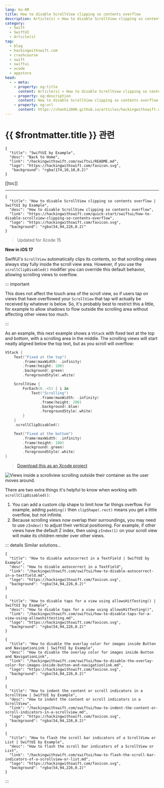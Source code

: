 ```yaml
---
lang: ko-KR
title: How to disable ScrollView clipping so contents overflow
description: Article(s) > How to disable ScrollView clipping so contents overflow
category:
  - Swift
  - SwiftUI
  - Article(s)
tag: 
  - blog
  - hackingwithswift.com
  - crashcourse
  - swift
  - swiftui
  - xcode
  - appstore
head:
  - - meta:
    - property: og:title
      content: Article(s) > How to disable ScrollView clipping so contents overflow
    - property: og:description
      content: How to disable ScrollView clipping so contents overflow
    - property: og:url
      content: https://chanhi2000.github.io/articles/hackingwithswift.com/swiftui/how-to-disable-scrollview-clipping-so-contents-overflow.html
---
```


# {{ $frontmatter.title }} 관련

```component VPCard
{
  "title": "SwiftUI by Example",
  "desc": "Back to Home",
  "link": "/hackingwithswift.com/swiftui/README.md",
  "logo": "https://hackingwithswift.com/favicon.svg",
   "background": "rgba(174,10,10,0.2)"
}
```

[[toc]]

---

```component VPCard
{
  "title": "How to disable ScrollView clipping so contents overflow | SwiftUI by Example",
  "desc": "How to disable ScrollView clipping so contents overflow",
  "link": "https://hackingwithswift.com/quick-start/swiftui/how-to-disable-scrollview-clipping-so-contents-overflow",
  "logo": "https://hackingwithswift.com/favicon.svg",
  "background": "rgba(54,94,226,0.2)"
}
```

> Updated for Xcode 15

**New in iOS 17**

SwiftUI's `ScrollView` automatically clips its contents, so that scrolling views always stay fully inside the scroll view area. However, if you use the `scrollClipDisabled()` modifier you can override this default behavior, allowing scrolling views to overflow.

::: important

This does not affect the touch area of the scroll view, so if users tap on views that have overflowed your `ScrollView` that tap will actually be received by whatever is below. So, it's probably best to restrict this a little, for example to allow shadows to flow outside the scrolling area without affecting other views too much.

:::

As an example, this next example shows a `VStack` with fixed text at the top and bottom, with a scrolling area in the middle. The scrolling views will start neatly aligned below the top text, but as you scroll will overflow:

```swift
VStack {
    Text("Fixed at the top")
        .frame(maxWidth: .infinity)
        .frame(height: 100)
        .background(.green)
        .foregroundStyle(.white)

    ScrollView {
        ForEach(0..<5) { i in
            Text("Scrolling")
                .frame(maxWidth: .infinity)
                .frame(height: 200)
                .background(.blue)
                .foregroundStyle(.white)
        }
    }
    .scrollClipDisabled()

    Text("Fixed at the bottom")
        .frame(maxWidth: .infinity)
        .frame(height: 100)
        .background(.green)
        .foregroundStyle(.white)
}
```

> [<FontIcon icon="fas fa-file-zipper"/>Download this as an Xcode project](https://hackingwithswift.com/files/projects/swiftui/how-to-disable-scrollview-clipping-so-contents-overflow-1.zip)

![Views inside a scrollview scrolling outside their container as the user moves around.](https://hackingwithswift.com/img/books/quick-start/swiftui/how-to-disable-scrollview-clipping-so-contents-overflow-1~dark.gif)

There are two extra things it's helpful to know when working with `scrollClipDisabled()`:

1. You can add a custom clip shape to limit how far things overflow. For example, adding `padding()` then `clipShape(.rect)` means you get a little overflow, but not infinite.
2. Because scrolling views now overlap their surroundings, you may need to use `zIndex()` to adjust their vertical positioning. For example, if other views have the default Z index, then using `zIndex(1)` on your scroll view will make its children render over other views.

::: details Similar solutions…

```component VPCard
{
  "title": "How to disable autocorrect in a TextField | SwiftUI by Example",
  "desc": "How to disable autocorrect in a TextField",
  "link": "/hackingwithswift.com/swiftui/how-to-disable-autocorrect-in-a-textfield.md",
  "logo": "https://hackingwithswift.com/favicon.svg",
  "background": "rgba(54,94,226,0.2)"
}
```

```component VPCard
{
  "title": "How to disable taps for a view using allowsHitTesting() | SwiftUI by Example",
  "desc": "How to disable taps for a view using allowsHitTesting()",
  "link": "/hackingwithswift.com/swiftui/how-to-disable-taps-for-a-view-using-allowshittesting.md",
  "logo": "https://hackingwithswift.com/favicon.svg",
  "background": "rgba(54,94,226,0.2)"
}
```

```component VPCard
{
  "title": "How to disable the overlay color for images inside Button and NavigationLink | SwiftUI by Example",
  "desc": "How to disable the overlay color for images inside Button and NavigationLink",
  "link": "/hackingwithswift.com/swiftui/how-to-disable-the-overlay-color-for-images-inside-button-and-navigationlink.md",
  "logo": "https://hackingwithswift.com/favicon.svg",
  "background": "rgba(54,94,226,0.2)"
}
```

```component VPCard
{
  "title": "How to indent the content or scroll indicators in a ScrollView | SwiftUI by Example",
  "desc": "How to indent the content or scroll indicators in a ScrollView",
  "link": "/hackingwithswift.com/swiftui/how-to-indent-the-content-or-scroll-indicators-in-a-scrollview.md",
  "logo": "https://hackingwithswift.com/favicon.svg",
  "background": "rgba(54,94,226,0.2)"
}
```

```component VPCard
{
  "title": "How to flash the scroll bar indicators of a ScrollView or List | SwiftUI by Example",
  "desc": "How to flash the scroll bar indicators of a ScrollView or List",
  "link": "/hackingwithswift.com/swiftui/how-to-flash-the-scroll-bar-indicators-of-a-scrollview-or-list.md",
  "logo": "https://hackingwithswift.com/favicon.svg",
  "background": "rgba(54,94,226,0.2)"
}
```

:::

